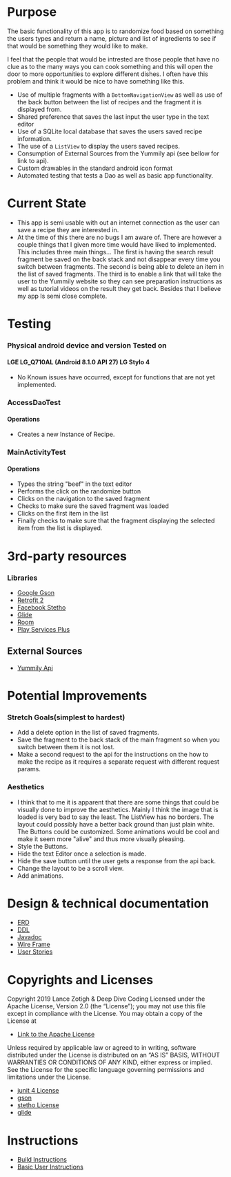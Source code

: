 # Purpose
 The basic functionality of this app is to randomize food based on something the users types and return a name, picture and list 
 of ingredients to see if that would be something they would like to make.
 
 I feel that the people that would be intrested are those people that have no clue as to the many ways you can cook something
  and this will open the door to more opportunities to explore different dishes. I often have this problem and think it would be 
  nice to have something like this.
* Use of multiple fragments with a `BottomNavigationView` as well as use of the back button between the list of recipes and the fragment it is displayed from.
* Shared preference that saves the last input the user type in the text editor
* Use of a SQLite local database that saves the users saved recipe information.
* The use of a `ListView` to display the users saved recipes.
* Consumption of External Sources from the Yummily api (see bellow for link to api).
* Custom drawables in the standard android icon format
* Automated testing that tests a Dao as well as basic app functionality.

# Current State
* This app is semi usable with out an internet connection as the user can save a recipe they are interested in.  
* At the time of this there are no bugs I am aware of. There are however a couple things that I given more time 
 would have liked to implemented. This includes three main things... The first is having the search result fragment 
 be saved on the back stack and not disappear every time you switch between fragments. The second is being able to 
 delete an item in the list of saved fragments. The third is to enable a link that will take the user to the Yummily 
 website so they can see preparation instructions as well as tutorial videos on the result they get back. Besides that
 I believe my app Is semi close complete.
 
# Testing
###  Physical android device and version Tested on
#### LGE LG_Q710AL (Android 8.1.0 API 27) LG Stylo 4
* No Known issues have occurred, except for functions that are not yet implemented.

### AccessDaoTest
#### Operations
* Creates a new Instance of Recipe.

### MainActivityTest
#### Operations
* Types the string "beef" in the text editor
* Performs the click on the randomize button
* Clicks on the navigation to the saved fragment
* Checks to make sure the saved fragment was loaded 
* Clicks on the first item in the list
* Finally checks to make sure that the fragment displaying the selected item from the list is displayed. 
	
# 3rd-party resources
### Libraries
 + [Google Gson](https://github.com/google/gson)
 + [Retrofit 2](https://square.github.io/retrofit/)
 + [Facebook Stetho](https://github.com/facebook/stetho)
 + [Glide](https://github.com/bumptech/glide)
 + [Room](https://developer.android.com/topic/libraries/architecture/room)
 + [Play Services Plus](https://developers.google.com/android/guides/releases)
	
## External Sources
 + [Yummily Api](https://developer.yummly.com/)
 
# Potential Improvements
### Stretch Goals(simplest to hardest)
* Add a delete option in the list of saved fragments.
* Save the fragment to the back stack of the main fragment so when you switch between them it is not lost.
* Make a second request to the api for the instructions on the how to make the recipe as it requires a separate request with different request params.

### Aesthetics
* I think that to me it is apparent that there are some things that could be visually done to improve the aesthetics. Mainly I think the image that is loaded is very bad to say the least. The ListView has no borders. The layout could possibly have a better back ground than just plain white. The Buttons could be customized. Some animations would be cool and make it seem more "alive" and thus more visually pleasing.
* Style the Buttons.
* Hide the text Editor once a selection is made.
* Hide the save button until the user gets a response from the api back. 
* Change the layout to be a scroll view.
* Add animations.

# Design & technical documentation
 + [ERD](Food(Random)ERD(V.3).pdf)
 + [DDL](docs/ddl.md)
 + [Javadoc](docs/api/)
 + [Wire Frame](Random%20Food%20Wire%20Frame.pdf)
 + [User Stories](userStories.md)
 
# Copyrights and Licenses
Copyright 2019 Lance Zotigh & Deep Dive Coding
Licensed under the Apache License, Version 2.0 (the “License”); you may not use this file except in compliance with the License. You may obtain a copy of the License at

 + [Link to the Apache License](http://www.apache.org/licenses/LICENSE-2.0)

Unless required by applicable law or agreed to in writing, software distributed under the License is distributed on an “AS IS” BASIS, WITHOUT WARRANTIES OR CONDITIONS OF ANY KIND, either express or implied. See the License for the specific language governing permissions and limitations under the License.
 + [junit 4 License](https://junit.org/junit4/license.html)
 + [gson](https://github.com/google/gson/blob/master/LICENSE)
 + [stetho License](https://github.com/facebook/stetho/blob/master/LICENSE)
 + [glide](https://github.com/bumptech/glide/blob/master/LICENSE)


# Instructions
 + [Build Instructions](BuildInstructions.md)
 + [Basic User Instructions](basicUserInstructions.md)
 
